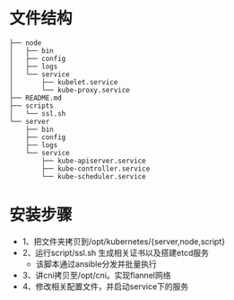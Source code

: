 # 文件结构
```shell
├── node
│   ├── bin
│   ├── config
│   ├── logs
│   └── service
│       ├── kubelet.service
│       └── kube-proxy.service
├── README.md
├── scripts
│   └── ssl.sh
└── server
    ├── bin
    ├── config
    ├── logs
    └── service
        ├── kube-apiserver.service
        ├── kube-controller.service
        └── kube-scheduler.service
```
# 安装步骤
- 1、把文件夹拷贝到/opt/kubernetes/{server,node,script}
- 2、运行script/ssl.sh 生成相关证书以及搭建etcd服务
    + 该脚本通过ansible分发并批量执行
- 3、讲cni拷贝至/opt/cni。实现flannel网络
- 4、修改相关配置文件，并启动service下的服务
